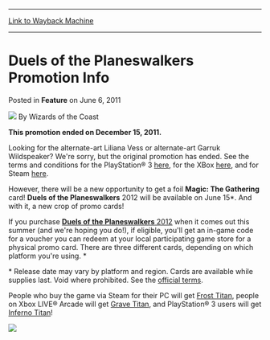 
---
[Link to Wayback Machine](https://web.archive.org/web/20211209150707/https://magic.wizards.com/en/articles/archive/feature/duels-planeswalkers-promotion-info-2011-06-06)

[_metadata_:wayback_url]:- "https://magic.wizards.com/en/articles/archive/feature/duels-planeswalkers-promotion-info-2011-06-06"
[_metadata_:wayback_raw_url]:- "https://web.archive.org/web/20211209150707id_/https://magic.wizards.com/en/articles/archive/feature/duels-planeswalkers-promotion-info-2011-06-06"
[_metadata_:wayback_capture_timestamp]:- "2021-12-09 15:07:07+00:00"
[_metadata_:description]:- "This promotion ended on December 15, 2011.Looking for the alternate-art Liliana Vess or alternate-art Garruk Wildspeaker? We're sorry, but the original promotion has ended. See the terms and conditions for the PlayStation® 3 here, for the XBox here, and for Steam here.However, there will be a new opportunity to get a foil Magic: The Gathering card! Duels of the Planeswalkers"
[_metadata_:generator]:- "Drupal 7 (http://drupal.org)"
[_metadata_:publish_date]:- "2011-06-06"
---


Duels of the Planeswalkers Promotion Info
=========================================



 Posted in **Feature**
 on June 6, 2011 






![](https://media.magic.wizards.com/styles/auth_small/public/images/person/wizards_author.jpg)
By Wizards of the Coast











**This promotion ended on December 15, 2011.**

Looking for the alternate-art Liliana Vess or alternate-art Garruk Wildspeaker? We're sorry, but the original promotion has ended. See the terms and conditions for the PlayStation® 3 [here](/en/articles/archive/duels-planeswalkers-ps3-official-terms-2010-11-01), for the XBox [here](/en/articles/archive/duels-planeswalkers-xbox-official-terms-2011-06-07), and for Steam [here](/en/articles/archive/duels-planeswalkers-steam-official-terms-2011-06-07).

However, there will be a new opportunity to get a foil **Magic: The Gathering** card! **Duels of the Planeswalkers** 2012 will be available on June 15\*. And with it, a new crop of promo cards!

If you purchase [**Duels of the Planeswalkers** 2012](/en/articles/archive/duels-planeswalkers-2012-2011-03-10) when it comes out this summer (and we're hoping you do!), if eligible, you'll get an in-game code for a voucher you can redeem at your local participating game store for a physical promo card. There are three different cards, depending on which platform you're using. \*

\* Release date may vary by platform and region. Cards are available while supplies last. Void where prohibited. See the [official terms](/en/articles/archive/duels-planeswalkers-official-terms-2008-12-16).

People who buy the game via Steam for their PC will get [Frost Titan](https://gatherer.wizards.com/Pages/Card/Details.aspx?name=Frost+Titan), people on Xbox LIVE® Arcade will get [Grave Titan](https://gatherer.wizards.com/Pages/Card/Details.aspx?name=Grave+Titan), and PlayStation® 3 users will get [Inferno Titan](https://gatherer.wizards.com/Pages/Card/Details.aspx?name=Inferno+Titan)!

![](https://media.magic.wizards.com/image_legacy_migration/mtg/images/digital/dotp/EN/promotitans.jpg)  






